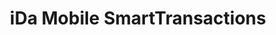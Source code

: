 ---
title: iDa Mobile SmartTransactions

language_tabs:
  - json : JSON
  - curl : cURL

toc_footers:
  - <a href='http://www.idamob.ru'>@ copyright iDa Mobile 2016</a>

includes:
  - smarttransactions/description
  - smarttransactions/architecture
  - smarttransactions/protocol
  - smarttransactions/installation
  - smarttransactions/faq

search: true
---